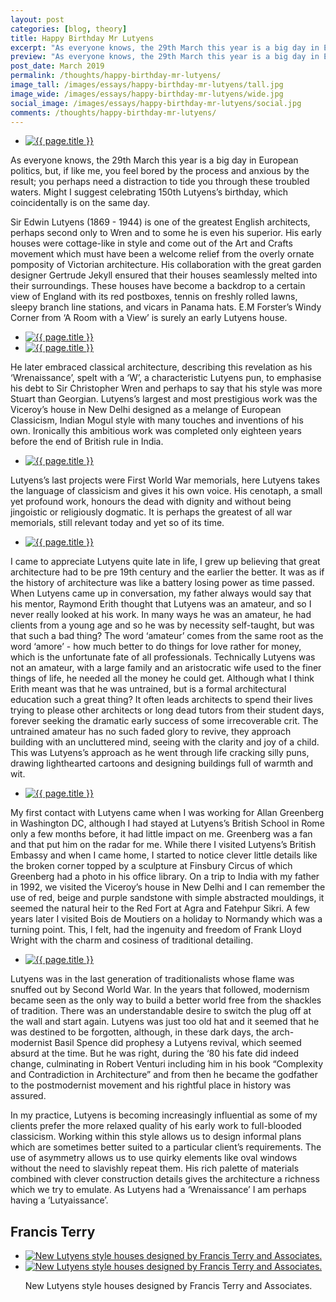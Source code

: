```yaml
---
layout: post
categories: [blog, theory]
title: Happy Birthday Mr Lutyens
excerpt: "As everyone knows, the 29th March this year is a big day in European politics, but, if like me, you feel bored by the process and anxious by the result; might I suggest celebrating 150th Lutyens’s birthday, which coincidentally is on the same day?"
preview: "As everyone knows, the 29th March this year is a big day in European politics, but, if like me, you feel bored by the process and anxious by the result; might I suggest celebrating 150th Lutyens’s birthday, which coincidentally is on the same day?"
post_date: March 2019
permalink: /thoughts/happy-birthday-mr-lutyens/
image_tall: /images/essays/happy-birthday-mr-lutyens/tall.jpg
image_wide: /images/essays/happy-birthday-mr-lutyens/wide.jpg
social_image: /images/essays/happy-birthday-mr-lutyens/social.jpg
comments: /thoughts/happy-birthday-mr-lutyens/
---
```


<ul class="list">
	<li class="full">
		<a class="fancybox" rel="group" href="/images/essays/happy-birthday-mr-lutyens/01.jpg">
			<img src="/images/essays/happy-birthday-mr-lutyens/social.jpg" alt="{{ page.title }}" />
		</a>
	</li>
</ul>

<p>
	As everyone knows, the 29th March this year is a big day in European politics, but, if like me, you feel bored by the process and anxious by the result; you perhaps need a distraction to tide you through these troubled waters. Might I suggest celebrating 150th Lutyens’s birthday, which coincidentally is on the same day.
</p><p>
	Sir Edwin Lutyens (1869 - 1944) is one of the greatest English architects, perhaps second only to Wren and to some he is even his superior. His early houses were cottage-like in style and come out of the Art and Crafts movement which must have been a welcome relief from the overly ornate pomposity of Victorian architecture. His collaboration with the great garden designer Gertrude Jekyll ensured that their houses seamlessly melted into their surroundings. These houses have become a backdrop to a certain view of England with its red postboxes, tennis on freshly rolled lawns, sleepy branch line stations, and vicars in Panama hats. E.M Forster’s Windy Corner from ‘A Room with a View’ is surely an early Lutyens house.
</p>

<ul class="list">
	<li class="half">
		<a class="fancybox" rel="group" href="/images/essays/happy-birthday-mr-lutyens/02.jpg">
			<img src="/images/essays/happy-birthday-mr-lutyens/thumbs/02.jpg" alt="{{ page.title }}" />
		</a>
	</li>
	<li class="half">
		<a class="fancybox" rel="group" href="/images/essays/happy-birthday-mr-lutyens/03.jpg">
			<img src="/images/essays/happy-birthday-mr-lutyens/thumbs/03.jpg" alt="{{ page.title }}" />
		</a>
	</li>
</ul>

<p>
	He later embraced classical architecture, describing this revelation as his ‘Wrenaissance’, spelt with a ‘W’, a characteristic Lutyens pun, to emphasise his debt to Sir Christopher Wren and perhaps to say that his style was more Stuart than Georgian. Lutyens’s largest and most prestigious work was the Viceroy’s house in New Delhi designed as a melange of European Classicism, Indian Mogul style with many touches and inventions of his own. Ironically this ambitious work was completed only eighteen years before the end of British rule in India.
</p> 

<ul class="list">
	<li class="full">
		<a class="fancybox" rel="group" href="/images/essays/happy-birthday-mr-lutyens/04.jpg">
			<img src="/images/essays/happy-birthday-mr-lutyens/thumbs/04.jpg" alt="{{ page.title }}" />
		</a>
	</li>
</ul>

<p>
	Lutyens’s last projects were First World War memorials, here Lutyens takes the language of classicism and gives it his own voice. His cenotaph, a small yet profound work, honours the dead with dignity and without being jingoistic or religiously dogmatic. It is perhaps the greatest of all war memorials, still relevant today and yet so of its time.
</p>

<ul class="list">
	<li class="full">
		<a class="fancybox" rel="group" href="/images/essays/happy-birthday-mr-lutyens/05.jpg">
			<img src="/images/essays/happy-birthday-mr-lutyens/thumbs/05.jpg" alt="{{ page.title }}" />
		</a>
	</li>
</ul>

<p>
	I came to appreciate Lutyens quite late in life, I grew up believing that great architecture had to be pre 19th century and the earlier the better. It was as if the history of architecture was like a battery losing power as time passed. When Lutyens came up in conversation, my father always would say that his mentor, Raymond Erith thought that Lutyens was an amateur, and so I never really looked at his work. In many ways he was an amateur, he had clients from a young age and so he was by necessity self-taught, but was that such a bad thing? The word ‘amateur’ comes from the same root as the word ‘amore’ - how much better to do things for love rather for money, which is the unfortunate fate of all professionals. Technically Lutyens was not an amateur, with a large family and an aristocratic wife used to the finer things of life, he needed all the money he could get. Although what I think Erith meant was that he was untrained, but is a formal architectural education such a great thing? It often leads architects to spend their lives trying to please other architects or long dead tutors from their student days, forever seeking the dramatic early success of some irrecoverable crit. The untrained amateur has no such faded glory to revive, they approach building with an uncluttered mind, seeing with the clarity and joy of a child. This was Lutyens’s approach as he went through life cracking silly puns, drawing lighthearted cartoons and designing buildings full of warmth and wit.
</p>

<ul class="list">
	<li class="full">
		<a class="fancybox" rel="group" href="/images/essays/happy-birthday-mr-lutyens/06.jpg">
			<img src="/images/essays/happy-birthday-mr-lutyens/thumbs/06.jpg" alt="{{ page.title }}" />
		</a>
	</li>
</ul>

<p>
	My first contact with Lutyens came when I was working for Allan Greenberg in Washington DC, although I had stayed at Lutyens’s British School in Rome only a few months before, it had little impact on me. Greenberg was a fan and that put him on the radar for me. While there I visited Lutyens’s British Embassy and when I came home, I started to notice clever little details like the broken corner topped by a sculpture at Finsbury Circus of which Greenberg had a photo in his office library. On a trip to India with my father in 1992, we visited the Viceroy’s house in New Delhi and I can remember the use of red, beige and purple sandstone with simple abstracted mouldings, it seemed the natural heir to the Red Fort at Agra and Fatehpur Sikri. A few years later I visited Bois de Moutiers on a holiday to Normandy which was a turning point. This, I felt, had the ingenuity and freedom of Frank Lloyd Wright with the charm and cosiness of traditional detailing.
</p>

<ul class="list">
	<li class="full">
		<a class="fancybox" rel="group" href="/images/essays/happy-birthday-mr-lutyens/07.jpg">
			<img src="/images/essays/happy-birthday-mr-lutyens/thumbs/07.jpg" alt="{{ page.title }}" />
		</a>
	</li>
</ul>

<p>
	Lutyens was in the last generation of traditionalists whose flame was snuffed out by Second World War. In the years that followed, modernism became seen as the only way to build a better world free from the shackles of tradition. There was an understandable desire to switch the plug off at the wall and start again. Lutyens was just too old hat and it seemed that he was destined to be forgotten, although, in these dark days, the arch-modernist Basil Spence did prophesy a Lutyens revival, which seemed absurd at the time. But he was right, during the ‘80 his fate did indeed change, culminating in Robert Venturi including him in his book “Complexity and Contradiction in Architecture” and from then he became the godfather to the postmodernist movement and his rightful place in history was assured.
</p><p>
	In my practice, Lutyens is becoming increasingly influential as some of my clients prefer the more relaxed quality of his early work to full-blooded classicism. Working within this style allows us to design informal plans which are sometimes better suited to a particular client’s requirements. The use of asymmetry allows us to use quirky elements like oval windows without the need to slavishly repeat them. His rich palette of materials combined with clever construction details gives the architecture a richness which we try to emulate. As Lutyens had a ‘Wrenaissance’ I am perhaps having a ‘Lutyaissance’.
</p>

<h2>
	Francis Terry
</h2>

<ul class="list">
	<li class="half">
		<a class="fancybox" rel="group" href="/images/news/2018/06/watercolour.jpg">
			<img src="/images/news/2018/06/social.jpg" alt="New Lutyens style houses designed by Francis Terry and Associates." />
		</a>
	</li>
	<li class="half">
		<a class="fancybox" rel="group" href="/images/news/2018/04/weild-wood-estate-main-house-watercolour.jpg">
			<img src="/images/news/2018/04/social.jpg" alt="New Lutyens style houses designed by Francis Terry and Associates." />
		</a>
	</li>
	<p class="caption">New Lutyens style houses designed by Francis Terry and Associates.</p>
</ul>

